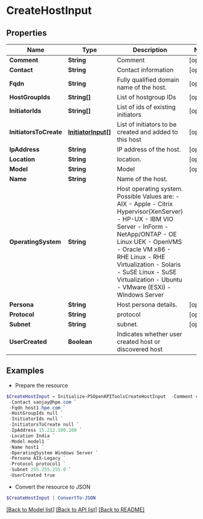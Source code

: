 # CreateHostInput
## Properties

Name | Type | Description | Notes
------------ | ------------- | ------------- | -------------
**Comment** | **String** | Comment | [optional] 
**Contact** | **String** | Contact information | [optional] 
**Fqdn** | **String** | Fully qualified domain name of the host. | [optional] 
**HostGroupIds** | **String[]** | List of hostgroup IDs | [optional] 
**InitiatorIds** | **String[]** | List of ids of existing initiators | [optional] 
**InitiatorsToCreate** | [**InitiatorInput[]**](InitiatorInput.md) | List of initiators to be created and added to this host | [optional] 
**IpAddress** | **String** | IP address of the host. | [optional] 
**Location** | **String** | location. | [optional] 
**Model** | **String** | Model | [optional] 
**Name** | **String** | Name of the host. | 
**OperatingSystem** | **String** | Host operating system. Possible Values are: - AIX - Apple - Citrix Hypervisor(XenServer) - HP-UX - IBM VIO Server - InForm - NetApp/ONTAP - OE Linux UEK - OpenVMS - Oracle VM x86 - RHE Linux - RHE Virtualization - Solaris - SuSE Linux - SuSE Virtualization - Ubuntu - VMware (ESXi) - Windows Server | 
**Persona** | **String** | Host persona details. | [optional] 
**Protocol** | **String** | protocol | [optional] 
**Subnet** | **String** | subnet. | [optional] 
**UserCreated** | **Boolean** | Indicates whether user created host or discovered host | 

## Examples

- Prepare the resource
```powershell
$CreateHostInput = Initialize-PSOpenAPIToolsCreateHostInput  -Comment comment1 `
 -Contact sanjay@hpe.com `
 -Fqdn host1.hpe.com `
 -HostGroupIds null `
 -InitiatorIds null `
 -InitiatorsToCreate null `
 -IpAddress 15.212.100.100 `
 -Location India `
 -Model model1 `
 -Name host1 `
 -OperatingSystem Windows Server `
 -Persona AIX-Legacy `
 -Protocol protocol1 `
 -Subnet 255.255.255.0 `
 -UserCreated true
```

- Convert the resource to JSON
```powershell
$CreateHostInput | ConvertTo-JSON
```

[[Back to Model list]](../README.md#documentation-for-models) [[Back to API list]](../README.md#documentation-for-api-endpoints) [[Back to README]](../README.md)


